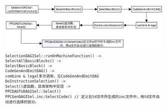 

![img](指令选择调用图.assets/clip_image002.png)



```
SelectionDAGISel::runOnMachineFunction() ->
SelectAllBasicBlocks() ->
SelectBasicBlock() ->
CodeGenAndEmitDAG() ->
combine & legal多次调用，见CodeGenAndEmitDAG
DoInstructionSelection() ->
Select()虚函数，具体架构中实现 ->
PPCDAGToDAGISel::Select()
PPCGenDAGISel.inc:SelectCode() // 定义在td文件所生成的inc文件中，用td文件自动进行选择的部分。
```







